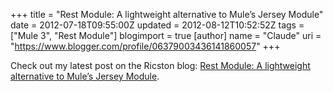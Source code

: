 +++
title = "Rest Module: A lightweight alternative to Mule’s Jersey Module"
date = 2012-07-18T09:55:00Z
updated = 2012-08-12T10:52:52Z
tags = ["Mule 3", "Rest Module"]
blogimport = true 
[author]
	name = "Claude"
	uri = "https://www.blogger.com/profile/06379003436141860057"
+++

Check out my latest post on the Ricston blog:&nbsp;<a href="http://ricston.com/blog/?p=2607#.UAZsIgsjA5E.blogger">Rest Module: A lightweight alternative to Mule’s Jersey Module</a>.
